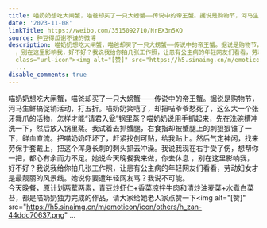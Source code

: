 ```yaml
---
title: 喵奶奶想吃大闸蟹，喵爸却买了一只大螃蟹——传说中的帝王蟹。据说是购物节，河马生鲜搞促销活动，打五折。喵奶奶笑嘻了，却把喵爷爷愁死了，这么大一个张牙舞爪...
date: '2023-11-08'
linkTitle: https://weibo.com/3515092710/NrEX3n5XO
source: 种豆得瓜谢不谦的微博
description: 喵奶奶想吃大闸蟹，喵爸却买了一只大螃蟹——传说中的帝王蟹。据说是购物节，河马生鲜搞促销活动，打五折。喵奶奶笑嘻了，却把喵爷爷愁死了，这么大一个张牙舞爪的活物，怎样才能“请君入瓮”锅里蒸？喵奶奶说用手抓起来，先在洗碗槽冲洗一下，然后放入锅里蒸。我试着去抓蟹腿，右食指却被蟹腿上的刺狠狠锥了一下，鲜血直流。把喵奶奶吓坏了，赶紧找创可贴，给我贴上。然后气定神闲，找来劳保手套戴上，把这个浑身长刺的刺头抓去冲澡。我说我现在右手受了伤，想帮你一把，都心有余而力不足。她说今天晚餐我来做，你去休息
  ，别在这里影响我，好不好？我说我给你拍几张工作照，让患有公主病的年轻网友们看看，劳动妇女才是最靓丽的风景线。她说你要遭年轻网友骂？我说不可能。<br> 今天晚餐，原计划两荤两素，青豆炒虾仁+香菜凉拌牛肉和清炒油麦菜+水煮白菜苔，都是喵奶奶独力完成的作品，请大家给她老人家点赞一下<span
  class="url-icon"><img alt="[赞]" src="https://h5.sinaimg.cn/m/emoticon/icon/others/h_zan-44ddc70637.png"
  ...
disable_comments: true
---
```

喵奶奶想吃大闸蟹，喵爸却买了一只大螃蟹——传说中的帝王蟹。据说是购物节，河马生鲜搞促销活动，打五折。喵奶奶笑嘻了，却把喵爷爷愁死了，这么大一个张牙舞爪的活物，怎样才能“请君入瓮”锅里蒸？喵奶奶说用手抓起来，先在洗碗槽冲洗一下，然后放入锅里蒸。我试着去抓蟹腿，右食指却被蟹腿上的刺狠狠锥了一下，鲜血直流。把喵奶奶吓坏了，赶紧找创可贴，给我贴上。然后气定神闲，找来劳保手套戴上，把这个浑身长刺的刺头抓去冲澡。我说我现在右手受了伤，想帮你一把，都心有余而力不足。她说今天晚餐我来做，你去休息 ，别在这里影响我，好不好？我说我给你拍几张工作照，让患有公主病的年轻网友们看看，劳动妇女才是最靓丽的风景线。她说你要遭年轻网友骂？我说不可能。<br> 今天晚餐，原计划两荤两素，青豆炒虾仁+香菜凉拌牛肉和清炒油麦菜+水煮白菜苔，都是喵奶奶独力完成的作品，请大家给她老人家点赞一下<span class="url-icon"><img alt="[赞]" src="https://h5.sinaimg.cn/m/emoticon/icon/others/h_zan-44ddc70637.png" ...